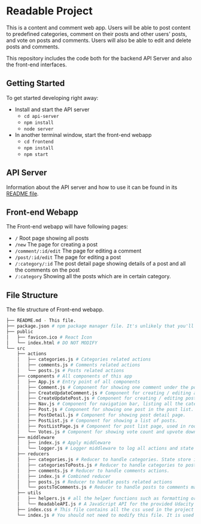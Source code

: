 # Readable Project

This is a content and comment web app. Users will be able to post content to predefined categories, comment on their posts and other users' posts, and vote on posts and comments. Users will also be able to edit and delete posts and comments.

This repository includes the code both for the backend API Server and also the front-end interfaces.

## Getting Started

To get started developing right away:

* Install and start the API server
    - `cd api-server`
    - `npm install`
    - `node server`
* In another terminal window, start the front-end webapp
    - `cd frontend`
    - `npm install`
    - `npm start`

## API Server

Information about the API server and how to use it can be found in its [README file](api-server/README.md).

## Front-end Webapp

The Front-end webapp will have following pages:
- `/`  Root page showing all posts
- `/new` The page for creating a post
- `/comment/:id/edit` The page for editing a comment
- `/post/:id/edit` The page for editing a post
- `/:category/:id` The post detail page showing details of a post and all the comments on the post
- `/:category` Showing all the posts which are in certain category.

## File Structure

The file structure of Front-end webapp.

```bash
├── README.md - This file.
├── package.json # npm package manager file. It's unlikely that you'll need to modify this.
├── public
│   ├── favicon.ico # React Icon
│   └── index.html # DO NOT MODIFY
└── src
    ├── actions
    │   ├── categories.js # Categories related actions
    │   ├── comments.js # Comments related actions
    │   └── posts.js # Posts related actions
    ├── components # All components of this app
    │   ├── App.js # Entry point of all components
    │   ├── Comment.js # Component for showing one comment under the post
    │   ├── CreateUpdateComment.js # Component for creating / editing a comment. Used both in post detail page and separate comment editing page
    │   ├── CreateUpdatePost.js # Component for creating / editing post. Used in new post page and post edit page.
    │   ├── Nav.js # Component for navigation bar, listing all the categories
    │   ├── Post.js # Component for showing one post in the post list.
    │   ├── PostDetail.js # Component for showing post detail page.
    │   ├── PostList.js # Component for showing a list of posts.
    │   ├── PostListPage.js # Component for post list page, used in root path and each category.
    │   └── Votes.js # Component for showing vote count and upvote downvote button.
    ├── middleware
    │   ├── index.js # Apply middleware
    │   └── logger.js # Logger middleware to log all actions and state change
    ├── reducers
    │   ├── categories.js # Reducer to handle categories. State store is an object with category by id.
    │   ├── categoriesToPosts.js # Reducer to handle categories to posts mapping. 
    │   ├── comments.js # Reducer to handle comments actions.
    │   ├── index.js # Combined reducer
    │   ├── posts.js # Reducer to handle posts related actions
    │   └── postsToComments.js # Reducer to handle posts to comments mapping.
    ├── utils
    │   ├── helpers.js # all the helper functions such as formatting or generating id
    │   └── ReadableAPI.js # A JavaScript API for the provided Udacity backend.
    ├── index.css # This file contains all the css used in the project
    └── index.js # You should not need to modify this file. It is used for DOM rendering only.
```

